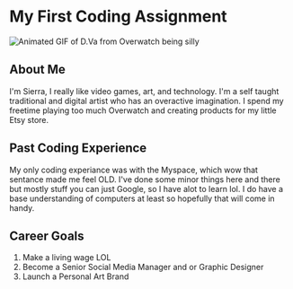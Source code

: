 # My First Coding Assignment

![Animated GIF of D.Va from Overwatch being silly](https://i.pinimg.com/originals/3c/4e/65/3c4e653725179f8c41935fed9eda4929.gif)

## About Me
I'm Sierra, I really like video games, art, and technology. I'm a self taught traditional and digital artist who has an overactive imagination. I spend my freetime playing too much Overwatch and creating products for my little Etsy store. 
## Past Coding Experience
My only coding experiance was with the Myspace, which wow that sentance made me feel OLD. I've done some minor things here and there but mostly stuff you can just Google, so I have alot to learn lol. I do have a base understanding of computers at least so hopefully that will come in handy.
## Career Goals
1. Make a living wage LOL
2. Become a Senior Social Media Manager and or Graphic Designer 
3. Launch a Personal Art Brand
